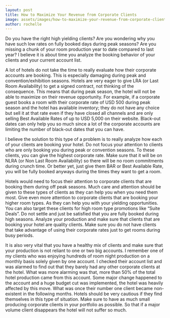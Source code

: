 ```yaml
---
layout: post
title: How to Maximize Your Revenue from Corporate Clients
image: assets/images/how-to-maximize-your-revenue-from-corporate-clients.jpg
author: rochelle
---
```


Do you have the right high yielding clients? Are you wondering why you have such low rates on fully booked days during peak seasons? Are you missing a chunk of your room production year to date compared to last year? I believe it is about time you analyze the booking behavior of your clients and your current account list.

A lot of hotels do not take the time to really evaluate how their corporate accounts are booking. This is especially damaging during peak and convention/exhibition seasons. Hotels are very eager to give LRA (or Last Room Availability) to get a signed contract, not thinking of the consequence. This means that during peak season, the hotel will not be able to maximize on their revenue opportunity. For example, if a corporate guest books a room with their corporate rate of USD 500 during peak season and the hotel has available inventory; they do not have any choice but sell it at that rate even if they have closed all channels and are only selling Best Available Rates of up to USD 5,000 on their website. Black-out dates can only help you so much since a lot of the corporate accounts are limiting the number of black-out dates that you can have.

I believe the solution to this type of a problem is to really analyze how each of your clients are booking your hotel. Do not focus your attention to clients who are only booking you during peak or convention seasons. To these clients, you can give the highest corporate rate. Make sure that it will be on NLRA (or Non Last Room Availability) so there will be no room commitments during crunch time. Or better yet, just give them BAR or Best Available Rate, you will be fully booked anyways during the times they want to get a room.

Hotels would need to focus their attention to corporate clients that are booking them during off peak seasons. Much care and attention should be given to these types of clients as they can help you when you need them most. Give even more attention to corporate clients that are booking your higher room types. As they can help you with your yielding opportunities. You can also target these clients for high room type promotions like “Suite Deals”.
Do not settle and just be satisfied that you are fully booked during high seasons. Analyze your production and make sure that clients that are booking your hotel are quality clients. Make sure you do not have clients that take advantage of using their corporate rates just to get rooms during busy periods.

It is also very vital that you have a healthy mix of clients and make sure that your production is not reliant to one or two big accounts. I remember one of my clients who was enjoying hundreds of room night production on a monthly basis solely given by one account. I checked their account list and was alarmed to find out that they barely had any other corporate clients at the hotel. What was more alarming was that, more than 50% of the total hotel production came from this account. Some major change happened to the account and a huge budget cut was implemented, the hotel was heavily affected by this move. What was once their number one client became non-existent in the following months. Hotels should be very cautious if they find themselves in this type of situation. Make sure to have as much small producing corporate clients in your portfolio as possible. So that if a major volume client disappears the hotel will not suffer so much.